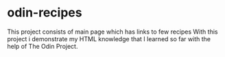 # odin-recipes
This project consists of main page which has links to few recipes
With this project i demonstrate my HTML knowledge that I learned so far with the help of The Odin Project.
